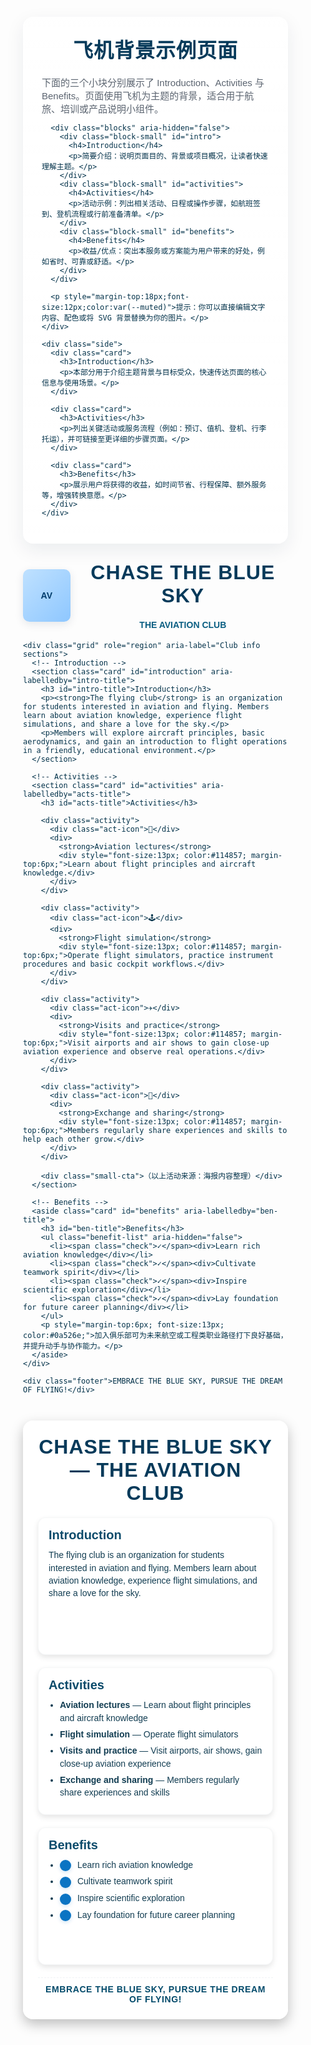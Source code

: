 <!doctype html>
<html lang="zh-CN">
<head>
  <meta charset="utf-8" />
  <meta name="viewport" content="width=device-width, initial-scale=1" />
  <title>飞机背景 - 三个小块示例</title>
  <link rel="preconnect" href="https://fonts.googleapis.com">
  <link rel="preconnect" href="https://fonts.gstatic.com" crossorigin>
  <link href="https://fonts.googleapis.com/css2?family=Inter:wght@300;400;600&display=swap" rel="stylesheet">
  <style>
    :root{
      --card-bg: rgba(255,255,255,0.92);
      --accent: #0b69ff;
      --muted: #5b6470;
      --glass: rgba(255,255,255,0.6);
    }
    *{box-sizing:border-box}
    html,body{height:100%;margin:0;font-family:Inter, system-ui, -apple-system, "Segoe UI", Roboto, "Helvetica Neue", Arial}

    /* 飞机 SVG 作为页面背景（居中并覆盖） */
    body{
      background:
        radial-gradient(ellipse at top left, rgba(11,105,255,0.12), transparent 25%),
        linear-gradient(180deg, #e9f1ff 0%, #f6fbff 60%);
      min-height:100%;
      display:flex;
      align-items:center;
      justify-content:center;
      padding:40px;
      background-image: url('data:image/svg+xml;utf8,<?xml version="1.0" encoding="UTF-8"?><svg xmlns="http://www.w3.org/2000/svg" width="1200" height="800" viewBox="0 0 1200 800"><defs><linearGradient id="g" x1="0" x2="1"><stop offset="0" stop-color="%230b69ff" stop-opacity="0.06"/><stop offset="1" stop-color="%23ffffff" stop-opacity="0.02"/></linearGradient></defs><rect width="1200" height="800" fill="none"/><g transform="translate(200,120) scale(1.4)"><path d="M10 120 C40 80 120 80 160 110 L420 210 C460 230 520 200 580 170 C640 140 740 120 860 140 C980 160 1050 240 1110 280" stroke="%230b69ff" stroke-opacity="0.12" stroke-width="12" fill="none" stroke-linecap="round" stroke-linejoin="round"/></g><g transform="translate(600,180) scale(0.6)"><path d="M120 20 L160 60 L220 70 L260 40 L320 30 L360 50 L420 40 L460 10 L420 -30 L360 -20 L320 0 L260 -10 L220 -40 L160 -30 Z" fill="%230b69ff" fill-opacity="0.08"/></g></svg>');
      background-repeat:no-repeat;
      background-position: center -60px;
      background-size: cover;
    }

    .wrap{
      width:100%;
      max-width:1100px;
      display:grid;
      grid-template-columns: 1fr 340px;
      gap:28px;
      align-items:start;
    }

    .hero{
      padding:28px 30px;
      background: linear-gradient(180deg, rgba(255,255,255,0.8), rgba(255,255,255,0.7));
      border-radius:16px;
      box-shadow: 0 10px 30px rgba(19,34,68,0.08);
      backdrop-filter: blur(6px) saturate(1.05);
    }

    h1{margin:0 0 8px 0;font-size:28px;color:#07203b}
    p.lead{margin:0;color:var(--muted);font-size:15px}

    /* 右侧小块容器 */
    .side{
      display:flex;
      flex-direction:column;
      gap:18px;
      align-items:stretch;
    }

    .card{
      background: var(--card-bg);
      padding:18px;
      border-radius:12px;
      box-shadow: 0 6px 18px rgba(16,30,60,0.06);
      transition:transform .22s ease, box-shadow .22s ease;
      border: 1px solid rgba(11,105,255,0.06);
    }
    .card:hover{transform:translateY(-6px);box-shadow: 0 18px 40px rgba(11,105,255,0.08)}

    .card h3{margin:0 0 6px 0;font-size:16px;color:#06203a}
    .card p{margin:0;color:var(--muted);font-size:13px;line-height:1.45}

    /* 三个小块在手机下横排显示在 hero 下 */
    .blocks{
      display:flex;
      gap:14px;
      margin-top:18px;
      flex-wrap:wrap;
    }
    .block-small{flex:1 1 140px;padding:12px;border-radius:10px;background:linear-gradient(180deg,var(--glass),rgba(255,255,255,0.85));border:1px solid rgba(11,105,255,0.05)}
    .block-small h4{margin:0 0 6px 0;font-size:14px}
    .block-small p{margin:0;font-size:12px;color:var(--muted)}

    /* 响应式 */
    @media (max-width:960px){
      .wrap{grid-template-columns: 1fr;}
      body{padding:24px}
    }

  </style>
</head>
<body>
  <div class="wrap">
    <div class="hero">
      <h1>飞机背景示例页面</h1>
      <p class="lead">下面的三个小块分别展示了 Introduction、Activities 与 Benefits。页面使用飞机为主题的背景，适合用于航旅、培训或产品说明小组件。</p>

      <div class="blocks" aria-hidden="false">
        <div class="block-small" id="intro">
          <h4>Introduction</h4>
          <p>简要介绍：说明页面目的、背景或项目概况，让读者快速理解主题。</p>
        </div>
        <div class="block-small" id="activities">
          <h4>Activities</h4>
          <p>活动示例：列出相关活动、日程或操作步骤，如航班签到、登机流程或行前准备清单。</p>
        </div>
        <div class="block-small" id="benefits">
          <h4>Benefits</h4>
          <p>收益/优点：突出本服务或方案能为用户带来的好处，例如省时、可靠或舒适。</p>
        </div>
      </div>

      <p style="margin-top:18px;font-size:12px;color:var(--muted)">提示：你可以直接编辑文字内容、配色或将 SVG 背景替换为你的图片。</p>
    </div>

    <div class="side">
      <div class="card">
        <h3>Introduction</h3>
        <p>本部分用于介绍主题背景与目标受众，快速传达页面的核心信息与使用场景。</p>
      </div>

      <div class="card">
        <h3>Activities</h3>
        <p>列出关键活动或服务流程（例如：预订、值机、登机、行李托运），并可链接至更详细的步骤页面。</p>
      </div>

      <div class="card">
        <h3>Benefits</h3>
        <p>展示用户将获得的收益，如时间节省、行程保障、额外服务等，增强转换意愿。</p>
      </div>
    </div>
  </div>
</body>
</html>

<!DOCTYPE html>
<html lang="zh-CN">
<head>
  <meta charset="utf-8" />
  <meta name="viewport" content="width=device-width,initial-scale=1" />
  <title>Aviation Club — 简洁展示</title>
  <style>
    /* 页面重置和全局样式 */
    * { box-sizing: border-box; }
    html,body { height:100%; margin:0; font-family: "Segoe UI", Roboto, "Helvetica Neue", Arial, sans-serif; color:#03324a; }
    body {
      /* 背景：使用海报图片（请将 IMG_0141.jpeg 和此 html 放在同一文件夹） */
      background-image: url("IMG_0141.jpeg");
      background-size: cover;
      background-position: center top;
      background-repeat: no-repeat;
      display:flex;
      align-items:center;
      justify-content:center;
      padding:40px;
      -webkit-font-smoothing:antialiased;
      -moz-osx-font-smoothing:grayscale;
    }

    /* 半透明覆盖层，提升卡片可读性 */
    .overlay {
      width:100%;
      max-width:1100px;
      background: linear-gradient(180deg, rgba(255,255,255,0.92), rgba(255,255,255,0.88));
      border-radius:16px;
      box-shadow: 0 10px 30px rgba(2,40,72,0.25);
      padding:28px;
      backdrop-filter: blur(2px);
    }

    header{
      display:flex;
      align-items:center;
      gap:20px;
      margin-bottom:18px;
    }
    .logo{
      width:84px;
      height:84px;
      border-radius:10px;
      background: linear-gradient(135deg,#bfe1ff,#8ec7ff);
      display:flex;
      align-items:center;
      justify-content:center;
      font-weight:700;
      color:#013c6b;
      box-shadow: 0 4px 14px rgba(2,40,72,0.1);
    }
    h1 { font-size:32px; margin:0; color:#063a5a; letter-spacing:1px; }
    h2 { font-size:20px; margin:0 0 8px 0; color:#0b4b6b; }

    /* 三列布局 */
    .grid {
      display:grid;
      grid-template-columns: 1fr 1fr 1fr;
      gap:18px;
    }

    .card {
      background: rgba(255,255,255,0.95);
      border-radius:12px;
      padding:16px;
      min-height:220px;
      box-shadow: 0 6px 18px rgba(3,50,80,0.06);
      border: 1px solid rgba(3,50,80,0.04);
    }

    .card h3 {
      margin:0 0 8px 0;
      font-size:18px;
      color:#03324a;
      display:flex;
      align-items:center;
      gap:8px;
    }

    .card p, .card ul { margin:0 0 8px 0; line-height:1.45; color:#123d52; font-size:14px; }
    .card ul { padding-left:18px; }
    .benefit-list { list-style: none; padding:0; margin:8px 0 0 0; }
    .benefit-list li {
      display:flex;
      align-items:flex-start;
      gap:10px;
      margin-bottom:10px;
    }
    .check {
      width:18px;
      height:18px;
      border-radius:50%;
      background:#0b74c3;
      color:white;
      display:inline-flex;
      align-items:center;
      justify-content:center;
      font-size:12px;
      flex:0 0 18px;
      margin-top:2px;
      box-shadow:0 2px 6px rgba(11,116,195,0.2);
    }

    /* Activities 列表图标样式 */
    .activity {
      display:flex;
      gap:12px;
      margin-bottom:10px;
      align-items:flex-start;
    }
    .act-icon {
      width:40px;height:40px;border-radius:8px;
      background:linear-gradient(180deg,#e7f5ff,#d0ebff);
      display:flex;align-items:center;justify-content:center;
      font-weight:700;color:#0b4b6b;flex:0 0 40px;
      box-shadow:0 6px 14px rgba(3,50,80,0.04);
    }
    .small-cta { margin-top:12px; font-size:13px; color:#04506f; }

    /* 页脚鼓励语 */
    .footer {
      margin-top:18px;
      text-align:center;
      padding-top:10px;
      border-top:1px dashed rgba(3,50,80,0.06);
      color:#034b6b;
      font-weight:600;
      letter-spacing:0.6px;
    }

    /* 响应式 */
    @media (max-width:980px){
      .grid { grid-template-columns: 1fr; }
      header { gap:12px; }
    }
  </style>
</head>
<body>
  <div class="overlay" role="main">
    <header>
      <div class="logo">AV</div>
      <div>
        <h1>CHASE THE BLUE SKY</h1>
        <div style="color:#0b5f83; font-weight:600; margin-top:6px;">THE AVIATION CLUB</div>
      </div>
    </header>

    <div class="grid" role="region" aria-label="Club info sections">
      <!-- Introduction -->
      <section class="card" id="introduction" aria-labelledby="intro-title">
        <h3 id="intro-title">Introduction</h3>
        <p><strong>The flying club</strong> is an organization for students interested in aviation and flying. Members learn about aviation knowledge, experience flight simulations, and share a love for the sky.</p>
        <p>Members will explore aircraft principles, basic aerodynamics, and gain an introduction to flight operations in a friendly, educational environment.</p>
      </section>

      <!-- Activities -->
      <section class="card" id="activities" aria-labelledby="acts-title">
        <h3 id="acts-title">Activities</h3>

        <div class="activity">
          <div class="act-icon">📘</div>
          <div>
            <strong>Aviation lectures</strong>
            <div style="font-size:13px; color:#114857; margin-top:6px;">Learn about flight principles and aircraft knowledge.</div>
          </div>
        </div>

        <div class="activity">
          <div class="act-icon">🕹️</div>
          <div>
            <strong>Flight simulation</strong>
            <div style="font-size:13px; color:#114857; margin-top:6px;">Operate flight simulators, practice instrument procedures and basic cockpit workflows.</div>
          </div>
        </div>

        <div class="activity">
          <div class="act-icon">✈️</div>
          <div>
            <strong>Visits and practice</strong>
            <div style="font-size:13px; color:#114857; margin-top:6px;">Visit airports and air shows to gain close-up aviation experience and observe real operations.</div>
          </div>
        </div>

        <div class="activity">
          <div class="act-icon">👥</div>
          <div>
            <strong>Exchange and sharing</strong>
            <div style="font-size:13px; color:#114857; margin-top:6px;">Members regularly share experiences and skills to help each other grow.</div>
          </div>
        </div>

        <div class="small-cta">（以上活动来源：海报内容整理）</div>
      </section>

      <!-- Benefits -->
      <aside class="card" id="benefits" aria-labelledby="ben-title">
        <h3 id="ben-title">Benefits</h3>
        <ul class="benefit-list" aria-hidden="false">
          <li><span class="check">✓</span><div>Learn rich aviation knowledge</div></li>
          <li><span class="check">✓</span><div>Cultivate teamwork spirit</div></li>
          <li><span class="check">✓</span><div>Inspire scientific exploration</div></li>
          <li><span class="check">✓</span><div>Lay foundation for future career planning</div></li>
        </ul>
        <p style="margin-top:6px; font-size:13px; color:#0a526e;">加入俱乐部可为未来航空或工程类职业路径打下良好基础，并提升动手与协作能力。</p>
      </aside>
    </div>

    <div class="footer">EMBRACE THE BLUE SKY, PURSUE THE DREAM OF FLYING!</div>
  </div>
</body>
</html>



<!doctype html>
<html lang="en">
<head>
  <meta charset="utf-8" />
  <title>Aviation Club</title>
  <style>
    * { margin:0; padding:0; box-sizing:border-box; }
    body {
      font-family: Arial, sans-serif;
      color: #03324a;
      background: url("IMG_0141.jpeg") no-repeat center center fixed;
      background-size: cover;
      padding: 40px;
    }
    .container {
      max-width: 1000px;
      margin: auto;
      background: rgba(255, 255, 255, 0.9);
      border-radius: 16px;
      padding: 24px;
      box-shadow: 0 8px 20px rgba(0,0,0,0.25);
    }
    h1 {
      text-align: center;
      margin-bottom: 20px;
      color: #063a5a;
    }
    .grid {
      display: grid;
      grid-template-columns: repeat(auto-fit, minmax(280px, 1fr));
      gap: 20px;
    }
    .card {
      background: #fff;
      border-radius: 12px;
      padding: 16px;
      box-shadow: 0 4px 10px rgba(0,0,0,0.1);
    }
    .card h2 {
      margin-bottom: 10px;
      font-size: 20px;
      color: #0b4b6b;
    }
    ul { padding-left: 18px; }
    li { margin-bottom: 6px; }
    .check {
      color: #0b74c3;
      font-weight: bold;
      margin-right: 6px;
    }
    .footer {
      text-align: center;
      margin-top: 20px;
      font-weight: bold;
      color: #034b6b;
    }
  </style>
</head>
<body>
  <div class="container">
    <h1>CHASE THE BLUE SKY — THE AVIATION CLUB</h1>
    <div class="grid">
      <!-- Introduction -->
      <div class="card">
        <h2>Introduction</h2>
        <p>The flying club is an organization for students interested in aviation and flying. Members learn about aviation knowledge, experience flight simulations, and share a love for the sky.</p>
      </div>
      <!-- Activities -->
      <div class="card">
        <h2>Activities</h2>
        <ul>
          <li><strong>Aviation lectures</strong> — Learn about flight principles and aircraft knowledge</li>
          <li><strong>Flight simulation</strong> — Operate flight simulators</li>
          <li><strong>Visits and practice</strong> — Visit airports, air shows, gain close-up aviation experience</li>
          <li><strong>Exchange and sharing</strong> — Members regularly share experiences and skills</li>
        </ul>
      </div>
      <!-- Benefits -->
      <div class="card">
        <h2>Benefits</h2>
        <ul>
          <li><span class="check">✓</span> Learn rich aviation knowledge</li>
          <li><span class="check">✓</span> Cultivate teamwork spirit</li>
          <li><span class="check">✓</span> Inspire scientific exploration</li>
          <li><span class="check">✓</span> Lay foundation for future career planning</li>
        </ul>
      </div>
    </div>
    <div class="footer">EMBRACE THE BLUE SKY, PURSUE THE DREAM OF FLYING!</div>
  </div>
</body>
</html>
